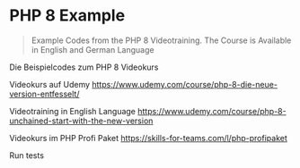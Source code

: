 # PHP 8 Example

> Example Codes from the PHP 8 Videotraining. 
> The Course is Available in English and  German Language 





Die Beispielcodes zum PHP 8 Videokurs 

Videokurs auf Udemy
https://www.udemy.com/course/php-8-die-neue-version-entfesselt/

Videotraining in English Language 
https://www.udemy.com/course/php-8-unchained-start-with-the-new-version

Videokurs im PHP Profi Paket
https://skills-for-teams.com/l/php-profipaket


Run tests




